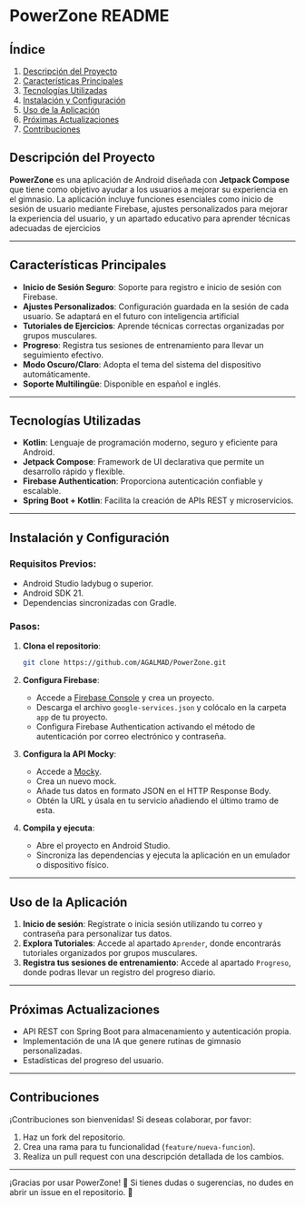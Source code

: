 
# PowerZone README


## Índice
1. [Descripción del Proyecto](#descripción-del-proyecto)
2. [Características Principales](#características-principales)
3. [Tecnologías Utilizadas](#tecnologías-utilizadas)
4. [Instalación y Configuración](#instalación-y-configuración)
5. [Uso de la Aplicación](#uso-de-la-aplicación)
6. [Próximas Actualizaciones](#próximas-actualizaciones)
7. [Contribuciones](#contribuciones)
   
## Descripción del Proyecto

**PowerZone** es una aplicación de Android diseñada con **Jetpack Compose** que tiene como objetivo ayudar a los usuarios a mejorar su experiencia en el gimnasio. La aplicación incluye funciones esenciales como inicio de sesión de usuario mediante Firebase, ajustes personalizados para mejorar la experiencia del usuario, y un apartado educativo para aprender técnicas adecuadas de ejercicios


---

## Características Principales

- **Inicio de Sesión Seguro**: Soporte para registro e inicio de sesión con Firebase.
- **Ajustes Personalizados**: Configuración guardada en la sesión de cada usuario. Se adaptará en el futuro con inteligencia artificial
- **Tutoriales de Ejercicios**: Aprende técnicas correctas organizadas por grupos musculares.
- **Progreso**: Registra tus sesiones de entrenamiento para llevar un seguimiento efectivo.
- **Modo Oscuro/Claro**: Adopta el tema del sistema del dispositivo automáticamente.
- **Soporte Multilingüe**: Disponible en español e inglés.

---

## Tecnologías Utilizadas

- **Kotlin**: Lenguaje de programación moderno, seguro y eficiente para Android.
- **Jetpack Compose**: Framework de UI declarativa que permite un desarrollo rápido y flexible.
- **Firebase Authentication**: Proporciona autenticación confiable y escalable.
- **Spring Boot + Kotlin**: Facilita la creación de APIs REST y microservicios.

---

## Instalación y Configuración

### Requisitos Previos:
- Android Studio ladybug o superior.
- Android SDK 21.
- Dependencias sincronizadas con Gradle.

### Pasos:

1. **Clona el repositorio**:
   ```bash
   git clone https://github.com/AGALMAD/PowerZone.git
   ```

2. **Configura Firebase**:
   - Accede a [Firebase Console](https://console.firebase.google.com) y crea un proyecto.
   - Descarga el archivo `google-services.json` y colócalo en la carpeta `app` de tu proyecto.
   - Configura Firebase Authentication activando el método de autenticación por correo electrónico y contraseña.

3. **Configura la API Mocky**:
   - Accede a [Mocky](https://designer.mocky.io/).
   - Crea un nuevo mock.
   - Añade tus datos en formato JSON en el HTTP Response Body.
   - Obtén la URL y úsala en tu servicio añadiendo el último tramo de esta.

4. **Compila y ejecuta**:
   - Abre el proyecto en Android Studio.
   - Sincroniza las dependencias y ejecuta la aplicación en un emulador o dispositivo físico.

---

## Uso de la Aplicación

1. **Inicio de sesión**: Regístrate o inicia sesión utilizando tu correo y contraseña para personalizar tus datos.
2. **Explora Tutoriales**: Accede al apartado `Aprender`, donde encontrarás tutoriales organizados por grupos musculares.
3. **Registra tus sesiones de entrenamiento**: Accede al apartado `Progreso`, donde podras llevar un registro del progreso diario.

---

## Próximas Actualizaciones

- API REST con Spring Boot para almacenamiento y autenticación propia.
- Implementación de una IA que genere rutinas de gimnasio personalizadas.
- Estadísticas del progreso del usuario.

---

## Contribuciones

¡Contribuciones son bienvenidas! Si deseas colaborar, por favor:

1. Haz un fork del repositorio.
2. Crea una rama para tu funcionalidad (`feature/nueva-funcion`).
3. Realiza un pull request con una descripción detallada de los cambios.

---


¡Gracias por usar PowerZone! 💪 Si tienes dudas o sugerencias, no dudes en abrir un issue en el repositorio. 🚀
